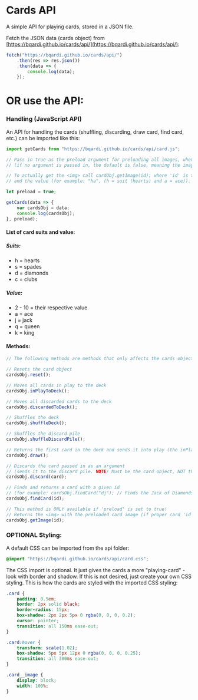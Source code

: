 # Cards API
A simple API for playing cards, stored in a JSON file.

Fetch the JSON data (cards object) from [https://bqardi.github.io/cards/api/](https://bqardi.github.io/cards/api/):
```JavaScript
fetch("https://bqardi.github.io/cards/api/")
    .then(res => res.json())
    .then(data => {
        console.log(data);
    });
```

# OR use the API:

### Handling (JavaScript API)

An API for handling the cards (shuffling, discarding, draw card, find card, etc.) can be imported like this:
```JavaScript
import getCards from "https://bqardi.github.io/cards/api/card.js";

// Pass in true as the preload argument for preloading all images, when calling getCards(callback, preload)
// (if no argument is passed in, the default is false, meaning the images are NOT preloaded).

// To actually get the <img> call cardObj.getImage(id); where 'id' is the suit
// and the value (for example: "ha", (h = suit (hearts) and a = ace)).

let preload = true;

getCards(data => {
    var cardsObj = data;
    console.log(cardsObj);
}, preload);
```

#### List of card suits and value:

##### Suits:
- h = hearts
- s = spades
- d = diamonds
- c = clubs

##### Value:
- 2 - 10 = their respective value
- a = ace
- j = jack
- q = queen
- k = king

#### Methods:

```JavaScript
// The following methods are methods that only affects the cards object:

// Resets the card object
cardsObj.reset();

// Moves all cards in play to the deck
cardsObj.inPlayToDeck();

// Moves all discarded cards to the deck
cardsObj.discardedToDeck();

// Shuffles the deck
cardsObj.shuffleDeck();

// Shuffles the discard pile
cardsObj.shuffleDiscardPile();

// Returns the first card in the deck and sends it into play (the inPlay array)
cardsObj.draw();

// Discards the card passed in as an argument
// (sends it to the discard pile. NOTE! Must be the card object, NOT the card HTML element!)
cardsObj.discard(card);

// Finds and returns a card with a given id
// (for example: cardsObj.findCard("dj"); // Finds the Jack of Diamonds)
cardsObj.findCard(id);

// This method is ONLY available if 'preload' is set to true!
// Returns the <img> with the preloaded card image (if proper card 'id' is passed as an argument)
cardsObj.getImage(id);
```

### OPTIONAL Styling:

A default CSS can be imported from the api folder:
```CSS
@import "https://bqardi.github.io/cards/api/card.css";
```
The CSS import is optional. It just gives the cards a more "playing-card" -look with border and shadow.
If this is not desired, just create your own CSS styling.
This is how the cards are styled with the imported CSS styling:
```CSS
.card {
    padding: 0.5em;
    border: 2px solid black;
    border-radius: 15px;
    box-shadow: 2px 2px 5px 0 rgba(0, 0, 0, 0.2);
    cursor: pointer;
    transition: all 150ms ease-out;
}

.card:hover {
    transform: scale(1.02);
    box-shadow: 5px 5px 12px 0 rgba(0, 0, 0, 0.25);
    transition: all 300ms ease-out;
}

.card__image {
    display: block;
    width: 100%;
}
```

